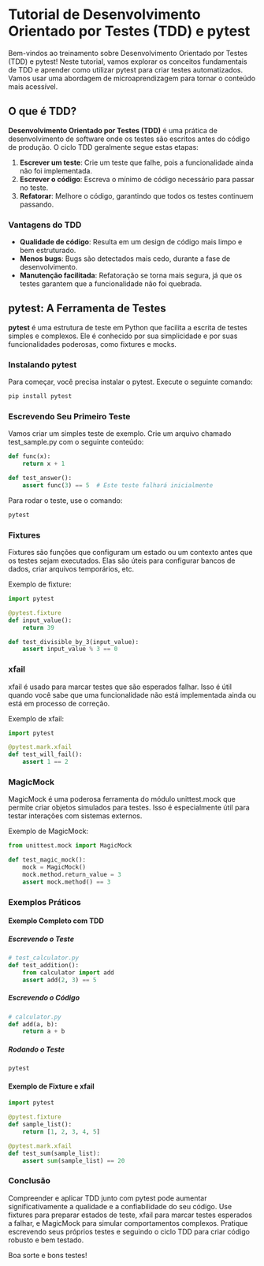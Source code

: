 # Tutorial de Desenvolvimento Orientado por Testes (TDD) e pytest

Bem-vindos ao treinamento sobre Desenvolvimento Orientado por Testes (TDD) e pytest! Neste tutorial, vamos explorar os conceitos fundamentais de TDD e aprender como utilizar pytest para criar testes automatizados. Vamos usar uma abordagem de microaprendizagem para tornar o conteúdo mais acessível. 

## O que é TDD?

**Desenvolvimento Orientado por Testes (TDD)** é uma prática de desenvolvimento de software onde os testes são escritos antes do código de produção. O ciclo TDD geralmente segue estas etapas:

1. **Escrever um teste**: Crie um teste que falhe, pois a funcionalidade ainda não foi implementada.
2. **Escrever o código**: Escreva o mínimo de código necessário para passar no teste.
3. **Refatorar**: Melhore o código, garantindo que todos os testes continuem passando.

### Vantagens do TDD

- **Qualidade de código**: Resulta em um design de código mais limpo e bem estruturado.
- **Menos bugs**: Bugs são detectados mais cedo, durante a fase de desenvolvimento.
- **Manutenção facilitada**: Refatoração se torna mais segura, já que os testes garantem que a funcionalidade não foi quebrada.

## pytest: A Ferramenta de Testes

**pytest** é uma estrutura de teste em Python que facilita a escrita de testes simples e complexos. Ele é conhecido por sua simplicidade e por suas funcionalidades poderosas, como fixtures e mocks.

### Instalando pytest

Para começar, você precisa instalar o pytest. Execute o seguinte comando:

```sh
pip install pytest
```

### Escrevendo Seu Primeiro Teste

Vamos criar um simples teste de exemplo. Crie um arquivo chamado test_sample.py com o seguinte conteúdo:

```python
def func(x):
    return x + 1

def test_answer():
    assert func(3) == 5  # Este teste falhará inicialmente
```

Para rodar o teste, use o comando:

```sh
pytest
```


### Fixtures

Fixtures são funções que configuram um estado ou um contexto antes que os testes sejam executados. Elas são úteis para configurar bancos de dados, criar arquivos temporários, etc.

Exemplo de fixture:
```python
import pytest

@pytest.fixture
def input_value():
    return 39

def test_divisible_by_3(input_value):
    assert input_value % 3 == 0
```


### xfail

xfail é usado para marcar testes que são esperados falhar. Isso é útil quando você sabe que uma funcionalidade não está implementada ainda ou está em processo de correção.

Exemplo de xfail:

```python
import pytest

@pytest.mark.xfail
def test_will_fail():
    assert 1 == 2
```

### MagicMock

MagicMock é uma poderosa ferramenta do módulo unittest.mock que permite criar objetos simulados para testes. Isso é especialmente útil para testar interações com sistemas externos.

Exemplo de MagicMock:

```python
from unittest.mock import MagicMock

def test_magic_mock():
    mock = MagicMock()
    mock.method.return_value = 3
    assert mock.method() == 3
```

### Exemplos Práticos
#### Exemplo Completo com TDD

##### Escrevendo o Teste

```python
# test_calculator.py
def test_addition():
    from calculator import add
    assert add(2, 3) == 5
```

##### Escrevendo o Código

```python
# calculator.py
def add(a, b):
    return a + b
```

#####    Rodando o Teste

```sh
pytest
```

#### Exemplo de Fixture e xfail

```python
import pytest

@pytest.fixture
def sample_list():
    return [1, 2, 3, 4, 5]

@pytest.mark.xfail
def test_sum(sample_list):
    assert sum(sample_list) == 20
```

### Conclusão

Compreender e aplicar TDD junto com pytest pode aumentar significativamente a qualidade e a confiabilidade do seu código. Use fixtures para preparar estados de teste, xfail para marcar testes esperados a falhar, e MagicMock para simular comportamentos complexos. Pratique escrevendo seus próprios testes e seguindo o ciclo TDD para criar código robusto e bem testado.

Boa sorte e bons testes!